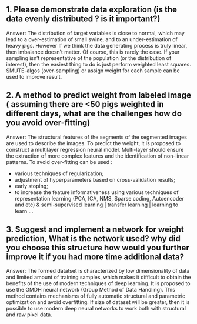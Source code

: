 ## 1. Please demonstrate data exploration (is the data evenly distributed ? is it important?)
Answer:
The distribution of target variables is close to normal, which may lead to a over-estimation of small swine, and to an under-estimation of heavy pigs. However If we think the data generating process is truly linear, then imbalance doesn’t matter. Of course, this is rarely the case. If your sampling isn’t representative of the population (or the distribution of interest), then the easiest thing to do is just perform weighted least squares. SMUTE-algos (over-sampling) or assign weight for each sample can be used to improve result.
## 2. A method to predict weight from labeled image ( assuming there are <50 pigs weighted in different days, what are the challenges how do you avoid over-fitting)
Answer:
The structural features of the segments of the segmented images are used to describe the images. To predict the weight, it is proposed to construct a multilayer regression neural model. Multi-layer should ensure the extraction of more complex features and the identification of non-linear patterns. To avoid over-fitting can be used : 
* various techniques of regularization; 
* adjustment of hyperparameters based on cross-validation results; 
* early stoping; 
* to increase the feature informativeness using various techniques of representation learning (PCA, ICA, NMS, Sparse coding, Autoencoder and etc) & semi-supervised learning | transfer learning | learning to learn ...
## 3. Suggest and implement a network for weight prediction, What is the network used? why did you choose this structure how would you further improve it if you had more time additional data?
Answer:
The formed datatset is characterized by low dimensionality of data and limited amount of training samples, which makes it difficult to obtain the benefits of the use of modern techniques of deep learning. It is proposed to use the GMDH neural network (Group Method of Data Handling). This method contains mechanisms of fully automatic structural and parametric optimization and avoid overfitting. If size of dataset will be greater, then it is possible to use modern deep neural networks to work both with structural and raw pixel data.
